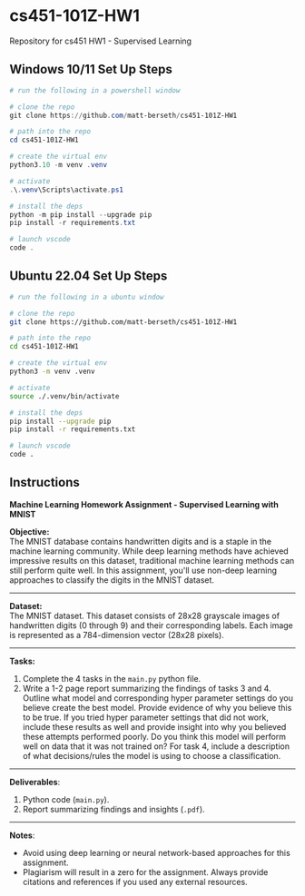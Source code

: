 # cs451-101Z-HW1
Repository for cs451 HW1 - Supervised Learning

## Windows 10/11 Set Up Steps
```powershell
# run the following in a powershell window

# clone the repo
git clone https://github.com/matt-berseth/cs451-101Z-HW1

# path into the repo
cd cs451-101Z-HW1

# create the virtual env
python3.10 -m venv .venv

# activate
.\.venv\Scripts\activate.ps1

# install the deps
python -m pip install --upgrade pip
pip install -r requirements.txt

# launch vscode
code .
```

## Ubuntu 22.04 Set Up Steps
```bash
# run the following in a ubuntu window

# clone the repo
git clone https://github.com/matt-berseth/cs451-101Z-HW1

# path into the repo
cd cs451-101Z-HW1

# create the virtual env
python3 -m venv .venv

# activate
source ./.venv/bin/activate

# install the deps
pip install --upgrade pip
pip install -r requirements.txt

# launch vscode
code .
```

## Instructions
**Machine Learning Homework Assignment - Supervised Learning with MNIST**

**Objective:**  
The MNIST database contains handwritten digits and is a staple in the machine learning community. While deep learning methods have achieved impressive results on this dataset, traditional machine learning methods can still perform quite well. In this assignment, you'll use non-deep learning approaches to classify the digits in the MNIST dataset.

---

**Dataset:**  
The MNIST dataset. This dataset consists of 28x28 grayscale images of handwritten digits (0 through 9) and their corresponding labels. Each image is represented as a 784-dimension vector (28x28 pixels).

---

**Tasks:**

1. Complete the 4 tasks in the `main.py` python file.
1. Write a 1-2 page report summarizing the findings of tasks 3 and 4. Outline what model and corresponding hyper parameter settings do you believe create the best model. Provide evidence of why you believe this to be true. If you tried hyper parameter settings that did not work, include these results as well and provide insight into why you believed these attempts performed poorly. Do you think this model will perform well on data that it was not trained on? For task 4, include a description of what decisions/rules the model is using to choose a classification.

---

**Deliverables**:

1. Python code (`main.py`).
2. Report summarizing findings and insights (`.pdf`).

---

**Notes**:
- Avoid using deep learning or neural network-based approaches for this assignment.
- Plagiarism will result in a zero for the assignment. Always provide citations and references if you used any external resources.